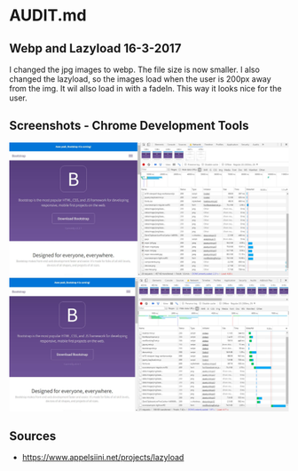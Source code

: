 # AUDIT.md

## Webp and Lazyload 16-3-2017
I changed the jpg images to webp. The file size is now smaller. I also changed the lazyload, so the images load when the user is 200px away from the img. It wil allso load in with a fadeIn. This way it looks nice for the user.


## Screenshots - Chrome Development Tools
![Screenshot after images](./screenshots/loadingSpeed-LazyLoad.JPG "basic")
![Screenshot after images](./screenshots/loadingSpeed-webp.JPG "basic")


## Sources
- https://www.appelsiini.net/projects/lazyload
